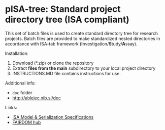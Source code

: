 # pISA-tree: Standard project directory tree (ISA compliant)

This set of batch files is used to create standard directory tree for research projects.
Batch files are provided to make standardized nested directories in accordance with ISA-tab framework (**I**nvestigation/**S**tudy/**A**ssay).

Installation:

1. Download (*.zip) or clone the repository
2. Extract **files from the main** subdirectory to your local project directory
3. INSTRUCTIONS.MD file contains instructions for use.

Additional info:
* `doc` folder
* <http://ablejec.nib.si/doc>

Links:
* [ISA Model & Serialization Specifications](http://isa-tools.org/format/specification/)
* [FAIRDOM hub](https://seek.sysmo-db.org/)

